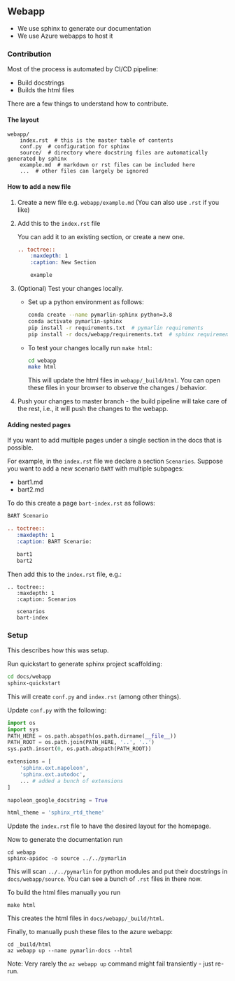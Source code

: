 ## Webapp

- We use sphinx to generate our documentation
- We use Azure webapps to host it

### Contribution

Most of the process is automated by CI/CD pipeline:

- Build docstrings
- Builds the html files

There are a few things to understand how to contribute.

#### The layout

```
webapp/
    index.rst  # this is the master table of contents
    conf.py  # configuration for sphinx
    source/  # directory where docstring files are automatically generated by sphinx
    example.md  # markdown or rst files can be included here
    ...  # other files can largely be ignored
```

#### How to add a new file
    
1. Create a new file e.g. `webapp/example.md` (You can also use `.rst` if you like)
2. Add this to the `index.rst` file

    You can add it to an existing section, or create a new one.

    ```rst
    .. toctree::
        :maxdepth: 1
        :caption: New Section

        example
    ```
3. (Optional) Test your changes locally.

    - Set up a python environment as follows:

        ```bash
        conda create --name pymarlin-sphinx python=3.8
        conda activate pymarlin-sphinx
        pip install -r requirements.txt  # pymarlin requirements
        pip install -r docs/webapp/requirements.txt  # sphinx requirements
        ```
    
    - To test your changes locally run `make html`:
        ```bash
        cd webapp
        make html
        ```
        This will update the html files in `webapp/_build/html`. You can open these
        files in your browser to observe the changes / behavior.
4. Push your changes to master branch - the build pipeline will take care of the
    rest, i.e., it will push the changes to the webapp.

#### Adding nested pages

If you want to add multiple pages under a single section in the docs that is
possible.

For example, in the `index.rst` file we declare a section `Scenarios`. Suppose
you want to add a new scenario `BART` with multiple subpages:

- bart1.md
- bart2.md

To do this create a page `bart-index.rst` as follows:

```rst
BART Scenario

.. toctree::
   :maxdepth: 1
   :caption: BART Scenario:

   bart1
   bart2
```

Then add this to the `index.rst` file, e.g.:

```
.. toctree::
   :maxdepth: 1
   :caption: Scenarios

   scenarios
   bart-index
```

### Setup

This describes how this was setup.

Run quickstart to generate sphinx project scaffolding:

```bash
cd docs/webapp
sphinx-quickstart
```

This will create `conf.py` and `index.rst` (among other things).

Update `conf.py` with the following:

```python
import os
import sys
PATH_HERE = os.path.abspath(os.path.dirname(__file__))
PATH_ROOT = os.path.join(PATH_HERE, '..', '..')
sys.path.insert(0, os.path.abspath(PATH_ROOT))

extensions = [
    'sphinx.ext.napoleon',
    'sphinx.ext.autodoc',
    ... # added a bunch of extensions
]

napoleon_google_docstring = True

html_theme = 'sphinx_rtd_theme'
```

Update the `index.rst` file to have the desired layout for the homepage.

Now to generate the documentation run

```
cd webapp
sphinx-apidoc -o source ../../pymarlin
```

This will scan `../../pymarlin` for python modules and put their docstrings
in `docs/webapp/source`. You can see a bunch of `.rst` files in there now.

To build the html files manually you run

```
make html
```

This creates the html files in `docs/webapp/_build/html`.

Finally, to manually push these files to the azure webapp:

```
cd _build/html
az webapp up --name pymarlin-docs --html
```

Note: Very rarely the `az webapp up` command might fail transiently - just re-run.